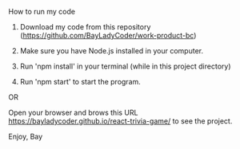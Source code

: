 How to run my code

1. Download my code from this repository (https://github.com/BayLadyCoder/work-product-bc)

2. Make sure you have Node.js installed in your computer.

3. Run 'npm install' in your terminal (while in this project directory)

4. Run 'npm start' to start the program.

OR

Open your browser and brows this URL https://bayladycoder.github.io/react-trivia-game/ to see the project.


Enjoy,
Bay
